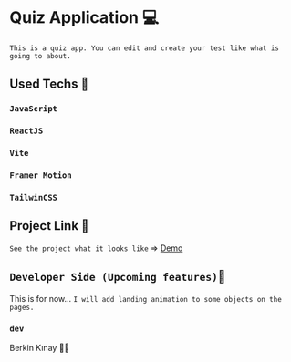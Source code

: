 # Quiz Application 💻
`This is a quiz app. You can edit and create your test like what is going to about.`

## Used Techs 🥰

### `JavaScript`
### `ReactJS`
### `Vite`
### `Framer Motion`
### `TailwinCSS`

## Project Link 🔭

`See the project what it looks like` => [Demo]([https://quizcreater.netlify.app/](https://main--quizcreatorr.netlify.app/))

## `Developer Side (Upcoming features)`💫
This is for now... `I will add landing animation to some objects on the pages.`

### `dev`
Berkin Kınay 👨‍💻
